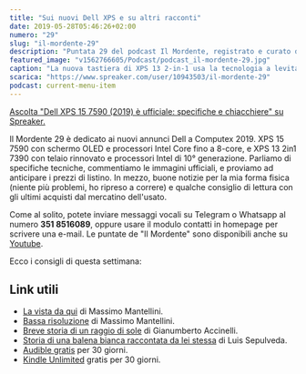 ```yaml
---
title: "Sui nuovi Dell XPS e su altri racconti"
date: 2019-05-28T05:46:26+02:00
numero: "29"
slug: "il-mordente-29"
description: "Puntata 29 del podcast Il Mordente, registrato e curato da Riccardo Palombo."
featured_image: "v1562766605/Podcast/podcast_il-mordente-29.jpg"
caption: "La nuova tastiera di XPS 13 2-in-1 usa la tecnologia a levitazione magnetica MagLev di seconda generazione. La prima (generazione) non era un granché."
scarica: "https://www.spreaker.com/user/10943503/il-mordente-29"
podcast: current-menu-item
---
```


<a class="spreaker-player" href="https://www.spreaker.com/episode/18093484" data-resource="episode_id=18093484" data-width="100%" data-height="200" data-theme="light" data-playlist="false" data-playlist-continuous="false" data-autoplay="false" data-live-autoplay="false" data-chapters-image="true" data-episode-image-position="right" data-hide-logo="false" data-hide-likes="false" data-hide-comments="false" data-hide-sharing="false" data-hide-download="true" >Ascolta "Dell XPS 15 7590 (2019) è ufficiale: specifiche e chiacchiere" su Spreaker.</a>

Il Mordente 29 è dedicato ai nuovi annunci Dell a Computex 2019. XPS 15 7590 con schermo OLED e processori Intel Core fino a 8-core, e XPS 13 2in1 7390 con telaio rinnovato e processori Intel di 10° generazione. Parliamo di specifiche tecniche, commentiamo le immagini ufficiali, e proviamo ad anticipare i prezzi di listino. 
In mezzo, buone notizie per la mia forma fisica (niente più problemi, ho ripreso a correre) e qualche consiglio di lettura con gli ultimi acquisti dal mercatino dell'usato. 

Come al solito, potete inviare messaggi vocali su Telegram o Whatsapp al numero **351 8516089**, oppure usare il modulo contatti in homepage per scrivere una e-mail. Le puntate de "Il Mordente" sono disponibili anche su <a class="text-info" title="Canale Youtube Riccardo Palombo" href="https://www.youtube.com/riccardopalombo">Youtube</a>.

Ecco i consigli di questa settimana:

## Link utili
<ul>
<li><a class="text-info" href="https://amzn.to/2JHgaxC" target="_blank" rel="nofollow" title="Vedi il libro La vista da qui">La vista da qui</a> di Massimo Mantellini.</li>
<li><a class="text-info" href="https://amzn.to/2EDn8zp" target="_blank" rel="nofollow" title="Vedi il libro Bassa risoluzione">Bassa risoluzione</a> di Massimo Mantellini.</li>
<li><a class="text-info" href="https://amzn.to/2EwSub5" target="_blank" rel="nofollow" title="Vedi il libro Breve storia di un raggio di sole">Breve storia di un raggio di sole</a> di Gianumberto Accinelli.</li>
<li><a class="text-info" href="https://amzn.to/2WsdE4g" target="_blank" rel="nofollow" title="Vedi il libro di Luis Sepulveda">Storia di una balena bianca raccontata da lei stessa</a> di Luis Sepulveda.</li>
<li><a class="text-info" href="https://amzn.to/2TVaMbA" target="_blank" title="Amazon Audible">Audible gratis</a> per 30 giorni.</li>
<li><a class="text-info" href="https://www.amazon.it/kindle-dbs/hz/signup?tag=eeepcit-21" target="_blank" title="Kindle Unlimited 30 giorni">Kindle Unlimited</a> gratis per 30 giorni.</li>
</ul>
